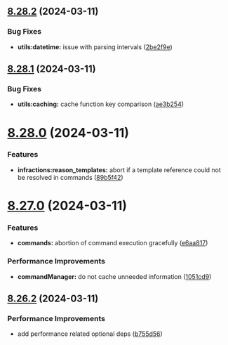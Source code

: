 ## [8.28.2](https://github.com/onesoft-sudo/sudobot/compare/v8.28.1...v8.28.2) (2024-03-11)


### Bug Fixes

* **utils:datetime:** issue with parsing intervals ([2be2f9e](https://github.com/onesoft-sudo/sudobot/commit/2be2f9e54b39d650bc230fad3d2eb01b9439568c))



## [8.28.1](https://github.com/onesoft-sudo/sudobot/compare/v8.28.0...v8.28.1) (2024-03-11)


### Bug Fixes

* **utils:caching:** cache function key comparison ([ae3b254](https://github.com/onesoft-sudo/sudobot/commit/ae3b2545c5f99228f79191cb41075ede9b53c091))



# [8.28.0](https://github.com/onesoft-sudo/sudobot/compare/v8.27.0...v8.28.0) (2024-03-11)


### Features

* **infractions:reason_templates:** abort if a template reference could not be resolved in commands ([89b5f42](https://github.com/onesoft-sudo/sudobot/commit/89b5f42d5347e1a6655d3cf87718da5b6b219b12))



# [8.27.0](https://github.com/onesoft-sudo/sudobot/compare/v8.26.2...v8.27.0) (2024-03-11)


### Features

* **commands:** abortion of command execution gracefully ([e6aa817](https://github.com/onesoft-sudo/sudobot/commit/e6aa817a33c158bb7634fd64765d717a3c03a3f7))


### Performance Improvements

* **commandManager:** do not cache unneeded information ([1051cd9](https://github.com/onesoft-sudo/sudobot/commit/1051cd91c1b66dc469daa484c5188590fcebfffe))



## [8.26.2](https://github.com/onesoft-sudo/sudobot/compare/v8.26.1...v8.26.2) (2024-03-11)


### Performance Improvements

* add performance related optional deps ([b755d56](https://github.com/onesoft-sudo/sudobot/commit/b755d5699b84c404be6ddcc8e9e2e413bfb839c6))



